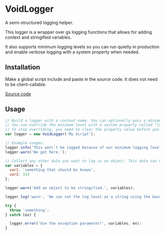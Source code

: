 # VoidLogger

A semi-structured logging helper.

This logger is a wrapper over gs logging functions that allows for adding context and stringified variables.

It also supports minimum logging levels so you can run quietly in production and enable verbose logging with a system property when needed.

## Installation

Make a global script include and paste in the source code. It does not need to be client-callable.

[Source code](VoidLogger.js)

## Usage

```js
// Build a logger with a context name. You can optionally pass a minimum log level; the default minimum level is 'warn.'
// You can override the minimum level with a system property called "logger.minimumLevel.My Script" and value of the desired minimum level.
// To stop overriding, you need to clear the property value before you delete property. This is because SN caches these property values after deletion.
var logger = new VoidLogger('My Script');

// Example usages.
logger.info('This won\'t be logged because of our minimum logging level.');
logger.warn('We got here.');

// Collect any other data you want to log in an object. This data can help you diagnose issues.
var variables = {
  var1: 'something that should be known',
  var2: 333
};

logger.warn('Add an object to be stringified.', variables);

logger.log('warn', 'We can set the log level as a string using the base "log" function');

try {
  throw 'something';
} catch (ex) {

  logger.error('Use the exception parameter!', variables, ex);
}
```
